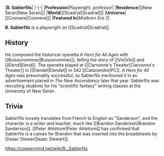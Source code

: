 |**B. Sablerfils**|
|-|-|
|**Profession**|Playwright, professor|
|**Residence**|[[New Seran\|New Seran]]|
|**World**|[[Scadrial\|Scadrial]]|
|**Universe**|[[Cosmere\|Cosmere]]|
|**Featured In**|*Mistborn Era 2*|

**B. Sablerfils** is a playwright on [[Scadrial\|Scadrial]].

## History
He composed the historical operetta *A Hero for All Ages* with [[Buissonommes\|Buissonommes]], telling the story of [[Vin\|Vin]] and [[Elend\|Elend]]. The operetta played at [[Clarvonne's Theater\|Clarvonne's Theater]] in [[Elendel\|Elendel]] in 342 [[Catacendre\|PC]].
*A Hero for All Ages* was presumably successful, as Sablerfils mentioned it in an advertisement placed in *The New Ascendancy* later that year. Sablerfils was recruiting students for his "scientific fantasy" writing classes at the University of New Seran.

## Trivia
Sablerfils loosely translates from French to English as "Sanderson", and the character is a writer and teacher, much like [[Brandon Sanderson\|Brandon Sanderson]]. [[Peter Ahlstrom\|Peter Ahlstrom]] has confirmed that Sablerfils is a cameo for Brandon that was inserted into the broadsheets by [[Isaac Stewart\|Isaac Stewart]].


https://coppermind.net/wiki/B._Sablerfils